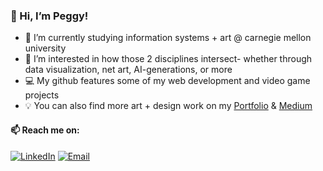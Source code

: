 ### 👋 Hi, I’m Peggy!
- 🌱 I’m currently studying information systems + art @ carnegie mellon university
- 👀 I’m interested in how those 2 disciplines intersect- whether through data visualization, net art, AI-generations, or more
- 💻 My github features some of my web development and video game projects
- 💡 You can also find more art + design work on my [Portfolio](https://peggys.work) & [Medium](https://medium.com/@peggyyshen)

#### 📫 Reach me on: 
[![LinkedIn](https://img.shields.io/badge/linkedin-%23323330.svg?style=for-the-badge&logo=linkedin&logoColor=%2523F7DF1E)](https://www.linkedin.com/in/peggyshen/) 
[![Email](https://img.shields.io/badge/email-%23323330.svg?style=for-the-badge&logo=gmail&logoColor=%2523F7DF1E)](mailto:peggyshen4@gmail.com)

<!---
- 💞️ I’m looking to collaborate on ...

shenpeg/shenpeg is a ✨ special ✨ repository because its `README.md` (this file) appears on your GitHub profile.
You can click the Preview link to take a look at your changes.
--->
